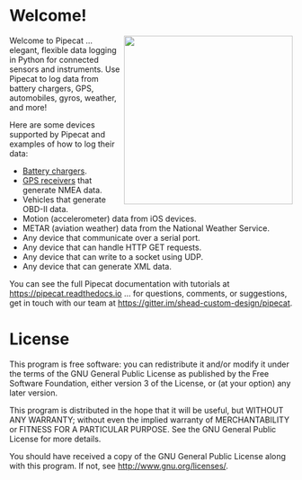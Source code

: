 # Welcome!

<img src="artwork/pipecat.png" width="300" style="float:right"/>

Welcome to Pipecat ... elegant, flexible data logging in Python for
connected sensors and instruments.  Use Pipecat to log data from
battery chargers, GPS, automobiles, gyros, weather, and more!

Here are some devices supported by Pipecat and examples of how to log their data:

* [Battery chargers](http://pipecat.readthedocs.io/en/latest/battery-chargers.html).
* [GPS receivers](http://pipecat.readthedocs.io/en/latest/gps-receivers.html) that generate NMEA data.
* Vehicles that generate OBD-II data.
* Motion (accelerometer) data from iOS devices.
* METAR (aviation weather) data from the National Weather Service.
* Any device that communicate over a serial port.
* Any device that can handle HTTP GET requests.
* Any device that can write to a socket using UDP.
* Any device that can generate XML data.

You can see the full Pipecat documentation with tutorials at
https://pipecat.readthedocs.io ... for questions, comments, or suggestions, get
in touch with our team at https://gitter.im/shead-custom-design/pipecat.

License
=======

This program is free software: you can redistribute it and/or modify
it under the terms of the GNU General Public License as published by
the Free Software Foundation, either version 3 of the License, or
(at your option) any later version.

This program is distributed in the hope that it will be useful,
but WITHOUT ANY WARRANTY; without even the implied warranty of
MERCHANTABILITY or FITNESS FOR A PARTICULAR PURPOSE.  See the
GNU General Public License for more details.

You should have received a copy of the GNU General Public License
along with this program.  If not, see <http://www.gnu.org/licenses/>.
